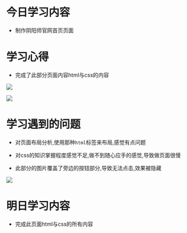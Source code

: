 # 今日学习内容

* 制作阴阳师官网首页页面

# 学习心得 

* 完成了此部分页面内容html与css的内容

![](http://prqnryn2v.bkt.clouddn.com/%E5%BE%AE%E4%BF%A1%E6%88%AA%E5%9B%BE_20190520221032.png)

![](http://prqnryn2v.bkt.clouddn.com/%E5%BE%AE%E4%BF%A1%E6%88%AA%E5%9B%BE_20190520221044.png)

# 学习遇到的问题

* 对页面布局分析,使用那种`html`标签来布局,感觉有点问题

*  对css的知识掌握程度感觉不足,做不到随心应手的感觉,导致做页面很慢

* 此部分的图片覆盖了旁边的按钮部分,导致无法点击,效果被隐藏   

![](http://prqnryn2v.bkt.clouddn.com/%E5%BE%AE%E4%BF%A1%E6%88%AA%E5%9B%BE_20190520221032.png)

# 明日学习内容

* 完成此页面html与css的所有内容